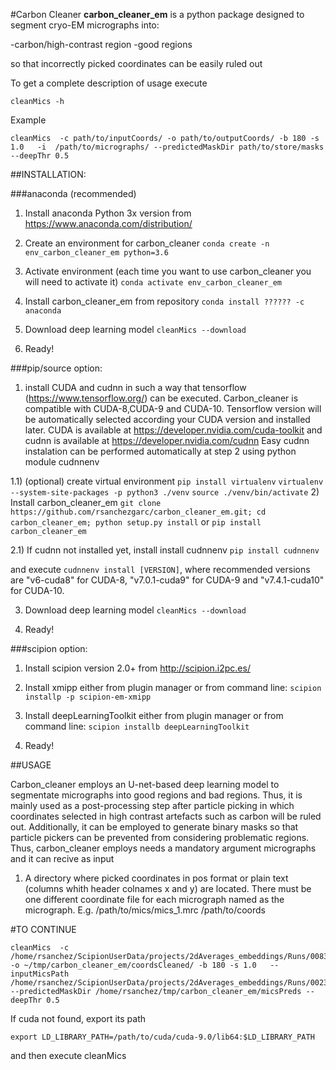 #Carbon Cleaner
**carbon_cleaner_em** is a python package designed to segment cryo-EM micrographs into:

  -carbon/high-contrast region 
  -good regions
  
so that incorrectly picked coordinates can be easily ruled out

To get a complete description of usage execute

`cleanMics -h`

Example

`cleanMics  -c path/to/inputCoords/ -o path/to/outputCoords/ -b 180 -s 1.0   -i  /path/to/micrographs/ --predictedMaskDir path/to/store/masks --deepThr 0.5`


##INSTALLATION:

###anaconda (recommended)

1) Install anaconda Python 3x version from https://www.anaconda.com/distribution/

2) Create an environment for carbon_cleaner
  `conda create -n env_carbon_cleaner_em python=3.6`

3) Activate environment (each time you want to use carbon_cleaner you will need to activate it)
  `conda activate env_carbon_cleaner_em`
  
4) Install carbon_cleaner_em from repository
  `conda install ?????? -c anaconda`

5) Download deep learning model
  `cleanMics --download`

6) Ready!
  
###pip/source option:


1) install CUDA and cudnn in such a way that tensorflow (https://www.tensorflow.org/) can be executed. 
   Carbon_cleaner is compatible with CUDA-8,CUDA-9 and CUDA-10.
   Tensorflow version will be automatically selected according your CUDA version and installed later.
   CUDA is available at https://developer.nvidia.com/cuda-toolkit and cudnn is available at
   https://developer.nvidia.com/cudnn
   Easy cudnn instalation can be performed automatically at step 2 using python module cudnnenv

1.1) (optional) create virtual environment
`pip install virtualenv`
`virtualenv --system-site-packages -p python3 ./venv`
`source ./venv/bin/activate`
2) Install carbon_cleaner_em
`git clone https://github.com/rsanchezgarc/carbon_cleaner_em.git; cd carbon_cleaner_em; python setup.py install`
  or
`pip install carbon_cleaner_em`

2.1) If cudnn not installed yet, install install cudnnenv
 `pip install cudnnenv`
 
 and execute
 `cudnnenv install [VERSION]`, where recommended versions are "v6-cuda8" for CUDA-8, "v7.0.1-cuda9" for CUDA-9 and
"v7.4.1-cuda10" for CUDA-10.
 
3) Download deep learning model
  `cleanMics --download`
  
4) Ready!

###scipion option:

1) Install scipion version 2.0+ from http://scipion.i2pc.es/

2) Install xmipp either from plugin manager or from command line:
  `scipion installp -p scipion-em-xmipp`

3) Install deepLearningToolkit either from plugin manager or from command line:
  `scipion installb deepLearningToolkit`

4) Ready!

##USAGE

Carbon_cleaner employs an U-net-based deep learning model to segmentate micrographs into good regions and bad regions. Thus,
it is mainly used as a post-processing step after particle picking in which coordinates selected in high contrast artefacts
such as carbon will be ruled out. Additionally, it can be employed to generate binary masks so that particle pickers can be
prevented from considering problematic regions.
Thus, carbon_cleaner employs needs a mandatory argument micrographs and it can recive as input

1) A directory where picked coordinates in pos format or plain text (columns whith header colnames x and y) are located. There
must be one different coordinate file for each micrograph named as the micrograph. 
E.g. /path/to/mics/mics_1.mrc /path/to/coords


#TO CONTINUE

```
cleanMics  -c /home/rsanchez/ScipionUserData/projects/2dAverages_embeddings/Runs/008337_XmippParticlePickingAutomatic/extra/ -o ~/tmp/carbon_cleaner_em/coordsCleaned/ -b 180 -s 1.0   --inputMicsPath  /home/rsanchez/ScipionUserData/projects/2dAverages_embeddings/Runs/002321_ProtImportMicrographs/extra/stack_0002_2x_SumCorr.mrc --predictedMaskDir /home/rsanchez/tmp/carbon_cleaner_em/micsPreds --deepThr 0.5
```

If cuda not found, export its path
```
export LD_LIBRARY_PATH=/path/to/cuda/cuda-9.0/lib64:$LD_LIBRARY_PATH
```
and then execute cleanMics


